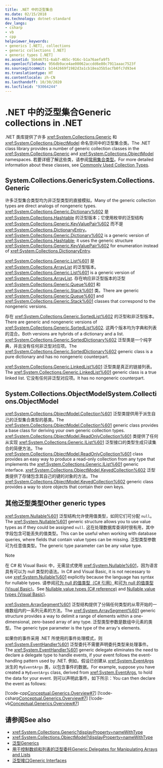 ```yaml
---
title: .NET 中的泛型集合
ms.date: 02/15/2018
ms.technology: dotnet-standard
dev_langs:
- csharp
- vb
- cpp
helpviewer_keywords:
- generics [.NET], collections
- generic collections [.NET]
- generic types [.NET]
ms.assetid: 5b646751-6ab7-465c-916c-b1a76aefa9f5
ms.openlocfilehash: 956db9ace4ae00062accdd6e80c7911aaac7523f
ms.sourcegitcommit: b1442669f1982d3a1cb18ea35b5acfb0fc7d93e4
ms.translationtype: HT
ms.contentlocale: zh-CN
ms.lasthandoff: 10/30/2020
ms.locfileid: "93064244"
---
```

# <a name="generic-collections-in-net"></a><span data-ttu-id="eb26a-102">.NET 中的泛型集合</span><span class="sxs-lookup"><span data-stu-id="eb26a-102">Generic collections in .NET</span></span>

 <span data-ttu-id="eb26a-103">.NET 类库提供了许多 <xref:System.Collections.Generic> 和 <xref:System.Collections.ObjectModel> 命名空间中的泛型集合类。</span><span class="sxs-lookup"><span data-stu-id="eb26a-103">The .NET class library provides a number of generic collection classes in the <xref:System.Collections.Generic> and <xref:System.Collections.ObjectModel> namespaces.</span></span> <span data-ttu-id="eb26a-104">若要详细了解这些类，请参阅[常用集合类型](../collections/commonly-used-collection-types.md)。</span><span class="sxs-lookup"><span data-stu-id="eb26a-104">For more detailed information about these classes, see [Commonly Used Collection Types](../collections/commonly-used-collection-types.md).</span></span>  
  
## <a name="systemcollectionsgeneric"></a><span data-ttu-id="eb26a-105">System.Collections.Generic</span><span class="sxs-lookup"><span data-stu-id="eb26a-105">System.Collections.Generic</span></span>

 <span data-ttu-id="eb26a-106">许多泛型集合类型均为非泛型类型的直接模拟。</span><span class="sxs-lookup"><span data-stu-id="eb26a-106">Many of the generic collection types are direct analogs of nongeneric types.</span></span> <span data-ttu-id="eb26a-107"><xref:System.Collections.Generic.Dictionary%602> 是 <xref:System.Collections.Hashtable> 的泛型版本；它使用枚举的泛型结构 <xref:System.Collections.Generic.KeyValuePair%602> 而不是 <xref:System.Collections.DictionaryEntry>。</span><span class="sxs-lookup"><span data-stu-id="eb26a-107"><xref:System.Collections.Generic.Dictionary%602> is a generic version of <xref:System.Collections.Hashtable>; it uses the generic structure <xref:System.Collections.Generic.KeyValuePair%602> for enumeration instead of <xref:System.Collections.DictionaryEntry>.</span></span>  
  
 <span data-ttu-id="eb26a-108"><xref:System.Collections.Generic.List%601> 是 <xref:System.Collections.ArrayList> 的泛型版本。</span><span class="sxs-lookup"><span data-stu-id="eb26a-108"><xref:System.Collections.Generic.List%601> is a generic version of <xref:System.Collections.ArrayList>.</span></span> <span data-ttu-id="eb26a-109">存在响应非泛型版本的泛型 <xref:System.Collections.Generic.Queue%601> 和 <xref:System.Collections.Generic.Stack%601> 类。</span><span class="sxs-lookup"><span data-stu-id="eb26a-109">There are generic <xref:System.Collections.Generic.Queue%601> and <xref:System.Collections.Generic.Stack%601> classes that correspond to the nongeneric versions.</span></span>  
  
 <span data-ttu-id="eb26a-110">存在 <xref:System.Collections.Generic.SortedList%602> 的泛型和非泛型版本。</span><span class="sxs-lookup"><span data-stu-id="eb26a-110">There are generic and nongeneric versions of <xref:System.Collections.Generic.SortedList%602>.</span></span> <span data-ttu-id="eb26a-111">这两个版本均为字典和列表的混合。</span><span class="sxs-lookup"><span data-stu-id="eb26a-111">Both versions are hybrids of a dictionary and a list.</span></span> <span data-ttu-id="eb26a-112"><xref:System.Collections.Generic.SortedDictionary%602> 泛型类是一个纯字典，并且没有任何非泛型对应项。</span><span class="sxs-lookup"><span data-stu-id="eb26a-112">The <xref:System.Collections.Generic.SortedDictionary%602> generic class is a pure dictionary and has no nongeneric counterpart.</span></span>  
  
 <span data-ttu-id="eb26a-113"><xref:System.Collections.Generic.LinkedList%601> 泛型类是真正的链接列表。</span><span class="sxs-lookup"><span data-stu-id="eb26a-113">The <xref:System.Collections.Generic.LinkedList%601> generic class is a true linked list.</span></span> <span data-ttu-id="eb26a-114">它没有任何非泛型对应项。</span><span class="sxs-lookup"><span data-stu-id="eb26a-114">It has no nongeneric counterpart.</span></span>  
  
## <a name="systemcollectionsobjectmodel"></a><span data-ttu-id="eb26a-115">System.Collections.ObjectModel</span><span class="sxs-lookup"><span data-stu-id="eb26a-115">System.Collections.ObjectModel</span></span>

 <span data-ttu-id="eb26a-116"><xref:System.Collections.ObjectModel.Collection%601> 泛型类提供用于派生自己的泛型集合类型的基类。</span><span class="sxs-lookup"><span data-stu-id="eb26a-116">The <xref:System.Collections.ObjectModel.Collection%601> generic class provides a base class for deriving your own generic collection types.</span></span> <span data-ttu-id="eb26a-117"><xref:System.Collections.ObjectModel.ReadOnlyCollection%601> 类提供了任何从实现 <xref:System.Collections.Generic.IList%601> 泛型接口的类型生成只读集合的简便方法。</span><span class="sxs-lookup"><span data-stu-id="eb26a-117">The <xref:System.Collections.ObjectModel.ReadOnlyCollection%601> class provides an easy way to produce a read-only collection from any type that implements the <xref:System.Collections.Generic.IList%601> generic interface.</span></span> <span data-ttu-id="eb26a-118"><xref:System.Collections.ObjectModel.KeyedCollection%602> 泛型类提供了存储包含其自己的键的对象的方法。</span><span class="sxs-lookup"><span data-stu-id="eb26a-118">The <xref:System.Collections.ObjectModel.KeyedCollection%602> generic class provides a way to store objects that contain their own keys.</span></span>  
  
## <a name="other-generic-types"></a><span data-ttu-id="eb26a-119">其他泛型类型</span><span class="sxs-lookup"><span data-stu-id="eb26a-119">Other generic types</span></span>

 <span data-ttu-id="eb26a-120"><xref:System.Nullable%601> 泛型结构允许使用值类型，如同它们可分配 `null`。</span><span class="sxs-lookup"><span data-stu-id="eb26a-120">The <xref:System.Nullable%601> generic structure allows you to use value types as if they could be assigned `null`.</span></span> <span data-ttu-id="eb26a-121">这在处理数据库查询时很有用，其中字段包含可能丢失的值类型。</span><span class="sxs-lookup"><span data-stu-id="eb26a-121">This can be useful when working with database queries, where fields that contain value types can be missing.</span></span> <span data-ttu-id="eb26a-122">泛型类型参数可为任意值类型。</span><span class="sxs-lookup"><span data-stu-id="eb26a-122">The generic type parameter can be any value type.</span></span>  
  
> [!NOTE]
> <span data-ttu-id="eb26a-123">在 C# 和 Visual Basic 中，无需显式使用 <xref:System.Nullable%601>，因为语言具有可以为 null 类型的语法。</span><span class="sxs-lookup"><span data-stu-id="eb26a-123">In C# and Visual Basic, it is not necessary to use <xref:System.Nullable%601> explicitly because the language has syntax for nullable types.</span></span> <span data-ttu-id="eb26a-124">请参阅[可为 null 的值类型（C# 引用）](../../csharp/language-reference/builtin-types/nullable-value-types.md)和[可为 null 的值类型 (Visual Basic)](../../visual-basic/programming-guide/language-features/data-types/nullable-value-types.md)。</span><span class="sxs-lookup"><span data-stu-id="eb26a-124">See [Nullable value types (C# reference)](../../csharp/language-reference/builtin-types/nullable-value-types.md) and [Nullable value types (Visual Basic)](../../visual-basic/programming-guide/language-features/data-types/nullable-value-types.md).</span></span>
  
 <span data-ttu-id="eb26a-125"><xref:System.ArraySegment%601> 泛型结构提供了分隔任何类型的从零开始的一维数组内的一系列元素的方法。</span><span class="sxs-lookup"><span data-stu-id="eb26a-125">The <xref:System.ArraySegment%601> generic structure provides a way to delimit a range of elements within a one-dimensional, zero-based array of any type.</span></span> <span data-ttu-id="eb26a-126">泛型类型参数是数组中元素的类型。</span><span class="sxs-lookup"><span data-stu-id="eb26a-126">The generic type parameter is the type of the array's elements.</span></span>  
  
 <span data-ttu-id="eb26a-127">如果你的事件采用 .NET 所使用的事件处理模式，则 <xref:System.EventHandler%601> 泛型委托不需要声明委托类型来处理事件。</span><span class="sxs-lookup"><span data-stu-id="eb26a-127">The <xref:System.EventHandler%601> generic delegate eliminates the need to declare a delegate type to handle events, if your event follows the event-handling pattern used by .NET.</span></span> <span data-ttu-id="eb26a-128">例如，假设已创建从 <xref:System.EventArgs> 派生的 `MyEventArgs` 类，以包含事件的数据。</span><span class="sxs-lookup"><span data-stu-id="eb26a-128">For example, suppose you have created a `MyEventArgs` class, derived from <xref:System.EventArgs>, to hold the data for your event.</span></span> <span data-ttu-id="eb26a-129">则可以声明此事件，如下所示：</span><span class="sxs-lookup"><span data-stu-id="eb26a-129">You can then declare the event as follows:</span></span>  
  
 [!code-cpp[Conceptual.Generics.Overview#7](../../../samples/snippets/cpp/VS_Snippets_CLR/conceptual.generics.overview/cpp/source2.cpp#7)]
 [!code-csharp[Conceptual.Generics.Overview#7](../../../samples/snippets/csharp/VS_Snippets_CLR/conceptual.generics.overview/cs/source2.cs#7)]
 [!code-vb[Conceptual.Generics.Overview#7](../../../samples/snippets/visualbasic/VS_Snippets_CLR/conceptual.generics.overview/vb/source2.vb#7)]  
  
## <a name="see-also"></a><span data-ttu-id="eb26a-130">请参阅</span><span class="sxs-lookup"><span data-stu-id="eb26a-130">See also</span></span>

- <xref:System.Collections.Generic?displayProperty=nameWithType>
- <xref:System.Collections.ObjectModel?displayProperty=nameWithType>
- [<span data-ttu-id="eb26a-131">泛型</span><span class="sxs-lookup"><span data-stu-id="eb26a-131">Generics</span></span>](index.md)
- [<span data-ttu-id="eb26a-132">用于控制数组和列表的泛型委托</span><span class="sxs-lookup"><span data-stu-id="eb26a-132">Generic Delegates for Manipulating Arrays and Lists</span></span>](delegates-for-manipulating-arrays-and-lists.md)
- [<span data-ttu-id="eb26a-133">泛型接口</span><span class="sxs-lookup"><span data-stu-id="eb26a-133">Generic Interfaces</span></span>](interfaces.md)
